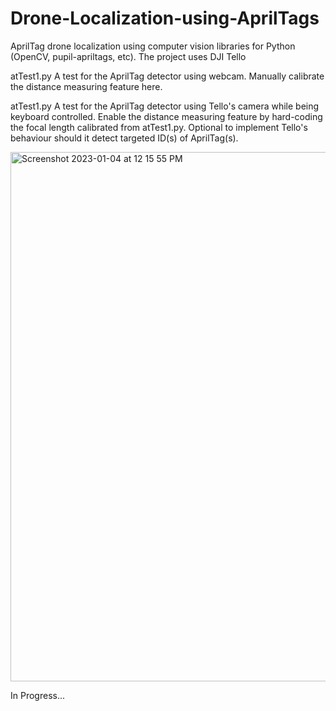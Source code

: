# Drone-Localization-using-AprilTags
AprilTag drone localization using computer vision libraries for Python (OpenCV, pupil-apriltags, etc).
The project uses DJI Tello

atTest1.py
A test for the AprilTag detector using webcam. Manually calibrate the distance measuring feature here.

atTest1.py
A test for the AprilTag detector using Tello's camera while being keyboard controlled. Enable the distance measuring feature by hard-coding the focal length calibrated from atTest1.py. Optional to implement Tello's behaviour should it detect targeted ID(s) of AprilTag(s).

<img width="847" alt="Screenshot 2023-01-04 at 12 15 55 PM" src="https://user-images.githubusercontent.com/107158272/210622653-2d7f0379-3047-47a5-88ed-0f94be5b4729.png">

In Progress...
